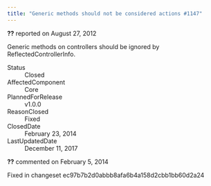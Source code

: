 ```yaml
---
title: "Generic methods should not be considered actions #1147"
---
```

<div class="issue-report"><div class="issue-header"><b>??</b> reported on <time datetime="2012-08-27T16:03:22.303-07:00" title="2012-08-27T16:03:22.303-07:00">August 27, 2012</time></div><div class="issue-message" markdown="1">

Generic methods on controllers should be ignored by ReflectedControllerInfo.

</div><div class="issue-footer"><dl><dt>Status</dt><dd>Closed</dd><dt>AffectedComponent</dt><dd>Core</dd><dt>PlannedForRelease</dt><dd>v1.0.0</dd><dt>ReasonClosed</dt><dd>Fixed</dd><dt>ClosedDate</dt><dd><time datetime="2014-02-23T19:23:21.317-08:00" title="2014-02-23T19:23:21.317-08:00">February 23, 2014</time></dd><dt>LastUpdatedDate</dt><dd><time datetime="2017-12-11T02:15:56.247-08:00" title="2017-12-11T02:15:56.247-08:00">December 11, 2017</time></dd></dl></div></div><div id="comment-132725" class="issue-comment"><div class="issue-header"><b>??</b> commented on <time datetime="2014-02-05T11:42:29.493-08:00" title="2014-02-05T11:42:29.493-08:00">February 5, 2014</time></div><div class="issue-message" markdown="1">

Fixed in changeset ec97b7b2d0abbb8afa6b4a158d2cbb1bb60d2a24

</div></div>